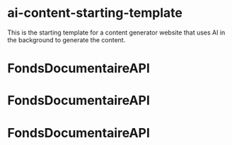 # ai-content-starting-template
This is the starting template for a content generator website that uses AI in the background to generate the content. 
# FondsDocumentaireAPI
# FondsDocumentaireAPI
# FondsDocumentaireAPI
